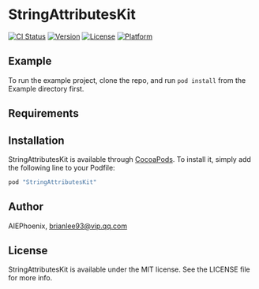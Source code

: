 # StringAttributesKit

[![CI Status](http://img.shields.io/travis/AIEPhoenix/StringAttributesKit.svg?style=flat)](https://travis-ci.org/AIEPhoenix/StringAttributesKit)
[![Version](https://img.shields.io/cocoapods/v/StringAttributesKit.svg?style=flat)](http://cocoapods.org/pods/StringAttributesKit)
[![License](https://img.shields.io/cocoapods/l/StringAttributesKit.svg?style=flat)](http://cocoapods.org/pods/StringAttributesKit)
[![Platform](https://img.shields.io/cocoapods/p/StringAttributesKit.svg?style=flat)](http://cocoapods.org/pods/StringAttributesKit)

## Example

To run the example project, clone the repo, and run `pod install` from the Example directory first.

## Requirements

## Installation

StringAttributesKit is available through [CocoaPods](http://cocoapods.org). To install
it, simply add the following line to your Podfile:

```ruby
pod "StringAttributesKit"
```

## Author

AIEPhoenix, brianlee93@vip.qq.com

## License

StringAttributesKit is available under the MIT license. See the LICENSE file for more info.
